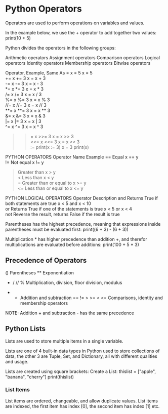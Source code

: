 # Python Operators

Operators are used to perform operations on variables and values.

In the example below, we use the + operator to add together two values:
print(10 + 5)

Python divides the operators in the following groups:

Arithmetic operators
Assignment operators
Comparison operators
Logical operators
Identity operators
Membership operators
Bitwise operators


Operator, Example, Same As
=	x = 5	x = 5	
+=	x += 3	x = x + 3	
-=	x -= 3	x = x - 3	
*=	x *= 3	x = x * 3	
/=	x /= 3	x = x / 3	
%=	x %= 3	x = x % 3	
//=	x //= 3	x = x // 3	
**=	x **= 3	x = x ** 3	
&=	x &= 3	x = x & 3	
|=	x |= 3	x = x | 3	
^=	x ^= 3	x = x ^ 3	
>>=	x >>= 3	x = x >> 3	
<<=	x <<= 3	x = x << 3	
:=	print(x := 3)	x = 3
print(x)

PYTHON OPERATORS
Operator	Name	Example
==	Equal	x == y	
!=	Not equal	x != y	
>	Greater than	x > y	
<	Less than	x < y	
>=	Greater than or equal to	x >= y	
<=	Less than or equal to	x <= y

PYTHON LOGICAL OPERATORS
Operator	Description	
and 	Returns True if both statements are true	x < 5 and  x < 10	
or	Returns True if one of the statements is true	x < 5 or x < 4	
not	Reverse the result, returns False if the result is true

Parentheses has the highest precedence, meaning that expressions inside parentheses must be evaluated first: print((6 + 3) - (6 + 3))

Multiplication * has higher precedence than addition +, and therefor multiplications are evaluated before additions: print(100 + 5 * 3)

## Precedence of Operators

() Parentheses
** Exponentiation
* / // % Multiplication, division, floor division, modulus
+ - Addition and subtraction
== != > >= < <= Comparisons, identity and membership operators

NOTE: Addition + and subtraction - has the same precedence

## Python Lists
Lists are used to store multiple items in a single variable.

Lists are one of 4 built-in data types in Python used to store collections of data, the other 3 are Tuple, Set, and Dictionary, all with different qualities and usage.

Lists are created using square brackets:
Create a List:
thislist = ["apple", "banana", "cherry"]
print(thislist)

### List Items
List items are ordered, changeable, and allow duplicate values.
List items are indexed, the first item has index [0], the second item has index [1] etc.
